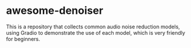 # awesome-denoiser
This is a repository that collects common audio noise reduction models, using Gradio to demonstrate the use of each model, which is very friendly for beginners.
